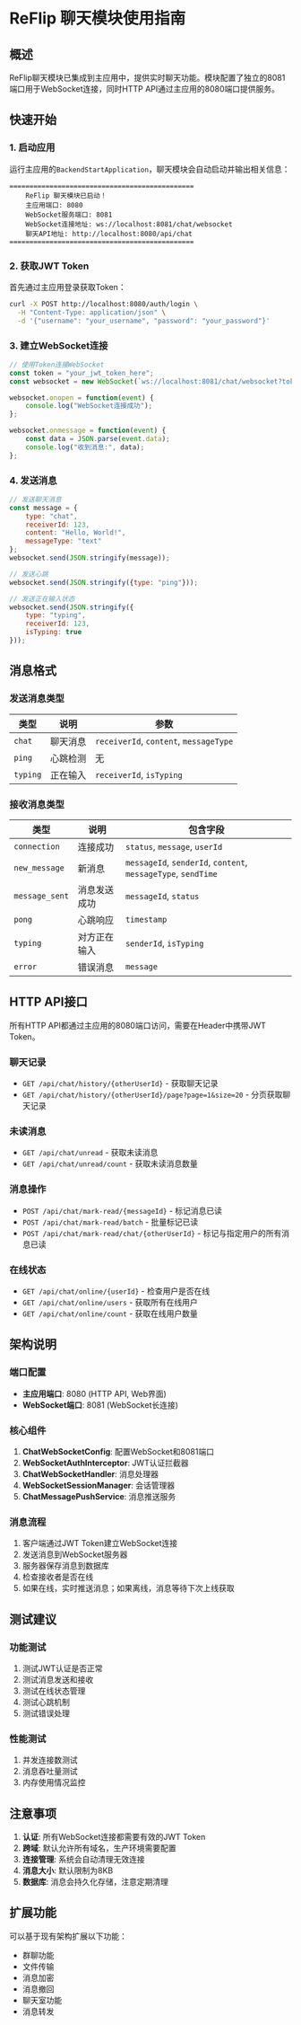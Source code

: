 # ReFlip 聊天模块使用指南

## 概述

ReFlip聊天模块已集成到主应用中，提供实时聊天功能。模块配置了独立的8081端口用于WebSocket连接，同时HTTP API通过主应用的8080端口提供服务。

## 快速开始

### 1. 启动应用
运行主应用的`BackendStartApplication`，聊天模块会自动启动并输出相关信息：

```
==============================================
    ReFlip 聊天模块已启动！
    主应用端口: 8080
    WebSocket服务端口: 8081
    WebSocket连接地址: ws://localhost:8081/chat/websocket
    聊天API地址: http://localhost:8080/api/chat
==============================================
```

### 2. 获取JWT Token
首先通过主应用登录获取Token：

```bash
curl -X POST http://localhost:8080/auth/login \
  -H "Content-Type: application/json" \
  -d '{"username": "your_username", "password": "your_password"}'
```

### 3. 建立WebSocket连接

```javascript
// 使用Token连接WebSocket
const token = "your_jwt_token_here";
const websocket = new WebSocket(`ws://localhost:8081/chat/websocket?token=${token}`);

websocket.onopen = function(event) {
    console.log("WebSocket连接成功");
};

websocket.onmessage = function(event) {
    const data = JSON.parse(event.data);
    console.log("收到消息:", data);
};
```

### 4. 发送消息

```javascript
// 发送聊天消息
const message = {
    type: "chat",
    receiverId: 123,
    content: "Hello, World!",
    messageType: "text"
};
websocket.send(JSON.stringify(message));

// 发送心跳
websocket.send(JSON.stringify({type: "ping"}));

// 发送正在输入状态
websocket.send(JSON.stringify({
    type: "typing",
    receiverId: 123,
    isTyping: true
}));
```

## 消息格式

### 发送消息类型

| 类型 | 说明 | 参数 |
|------|------|------|
| `chat` | 聊天消息 | `receiverId`, `content`, `messageType` |
| `ping` | 心跳检测 | 无 |
| `typing` | 正在输入 | `receiverId`, `isTyping` |

### 接收消息类型

| 类型 | 说明 | 包含字段 |
|------|------|----------|
| `connection` | 连接成功 | `status`, `message`, `userId` |
| `new_message` | 新消息 | `messageId`, `senderId`, `content`, `messageType`, `sendTime` |
| `message_sent` | 消息发送成功 | `messageId`, `status` |
| `pong` | 心跳响应 | `timestamp` |
| `typing` | 对方正在输入 | `senderId`, `isTyping` |
| `error` | 错误消息 | `message` |

## HTTP API接口

所有HTTP API都通过主应用的8080端口访问，需要在Header中携带JWT Token。

### 聊天记录
- `GET /api/chat/history/{otherUserId}` - 获取聊天记录
- `GET /api/chat/history/{otherUserId}/page?page=1&size=20` - 分页获取聊天记录

### 未读消息
- `GET /api/chat/unread` - 获取未读消息
- `GET /api/chat/unread/count` - 获取未读消息数量

### 消息操作
- `POST /api/chat/mark-read/{messageId}` - 标记消息已读
- `POST /api/chat/mark-read/batch` - 批量标记已读
- `POST /api/chat/mark-read/chat/{otherUserId}` - 标记与指定用户的所有消息已读

### 在线状态
- `GET /api/chat/online/{userId}` - 检查用户是否在线
- `GET /api/chat/online/users` - 获取所有在线用户
- `GET /api/chat/online/count` - 获取在线用户数量

## 架构说明

### 端口配置
- **主应用端口**: 8080 (HTTP API, Web界面)
- **WebSocket端口**: 8081 (WebSocket长连接)

### 核心组件
1. **ChatWebSocketConfig**: 配置WebSocket和8081端口
2. **WebSocketAuthInterceptor**: JWT认证拦截器
3. **ChatWebSocketHandler**: 消息处理器
4. **WebSocketSessionManager**: 会话管理器
5. **ChatMessagePushService**: 消息推送服务

### 消息流程
1. 客户端通过JWT Token建立WebSocket连接
2. 发送消息到WebSocket服务器
3. 服务器保存消息到数据库
4. 检查接收者是否在线
5. 如果在线，实时推送消息；如果离线，消息等待下次上线获取

## 测试建议

### 功能测试
1. 测试JWT认证是否正常
2. 测试消息发送和接收
3. 测试在线状态管理
4. 测试心跳机制
5. 测试错误处理

### 性能测试
1. 并发连接数测试
2. 消息吞吐量测试
3. 内存使用情况监控

## 注意事项

1. **认证**: 所有WebSocket连接都需要有效的JWT Token
2. **跨域**: 默认允许所有域名，生产环境需要配置
3. **连接管理**: 系统会自动清理无效连接
4. **消息大小**: 默认限制为8KB
5. **数据库**: 消息会持久化存储，注意定期清理

## 扩展功能

可以基于现有架构扩展以下功能：
- 群聊功能
- 文件传输
- 消息加密
- 消息撤回
- 聊天室功能
- 消息转发 
